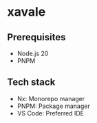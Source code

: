# xavale

## Prerequisites

- Node.js 20
- PNPM

## Tech stack

- Nx: Monorepo manager
- PNPM: Package manager
- VS Code: Preferred IDE
